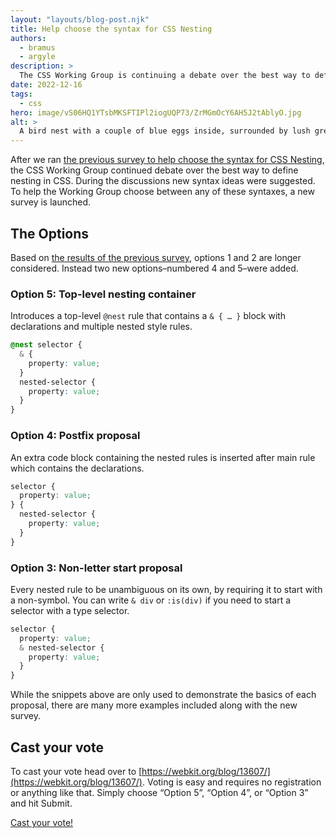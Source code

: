 ```yaml
---
layout: "layouts/blog-post.njk"
title: Help choose the syntax for CSS Nesting
authors:
  - bramus
  - argyle
description: >
  The CSS Working Group is continuing a debate over the best way to define nesting in CSS. If you are someone who writes CSS, we’d like your help.
date: 2022-12-16
tags:
  - css
hero: image/vS06HQ1YTsbMKSFTIPl2iogUQP73/ZrMGmOcY6AH5J2tAblyO.jpg
alt: >
  A bird nest with a couple of blue eggs inside, surrounded by lush greenery.
---
```


After we ran [the previous survey to help choose the syntax for CSS Nesting](/blog/help-css-nesting), the CSS Working Group continued debate over the best way to define nesting in CSS. During the discussions new syntax ideas were suggested. To help the Working Group choose between any of these syntaxes, a new survey is launched.

## The Options

Based on [the results of the previous survey](/blog/help-css-nesting-survey), options 1 and 2 are longer considered. Instead two new options–numbered 4 and 5–were added.

### Option 5: Top-level nesting container

Introduces a top-level `@nest` rule that contains a `& { … }` block with declarations and multiple nested style rules.

```css
@nest selector {
  & {
    property: value;
  }
  nested-selector {
    property: value;
  }
}
```

### Option 4: Postfix proposal

An extra code block containing the nested rules is inserted after main rule which contains the declarations.

```css
selector {
  property: value;
} {
  nested-selector {
    property: value;
  }
}
```

### Option 3: Non-letter start proposal

Every nested rule to be unambiguous on its own, by requiring it to start with a non-symbol. You can write `& div` or `:is(div)` if you need to start a selector with a type selector.

```css
selector {
  property: value;
  & nested-selector {
    property: value;
  }
}
```

While the snippets above are only used to demonstrate the basics of each proposal, there are many more examples included along with the new survey.

## Cast your vote

To cast your vote head over to [https://webkit.org/blog/13607/](https://webkit.org/blog/13607/). Voting is easy and requires no registration or anything like that. Simply choose “Option 5”, “Option 4”, or “Option 3” and hit Submit.

<a class="material-button button-filled color-bg bg-primary" href="https://webkit.org/blog/13607/">Cast your vote!</a>
